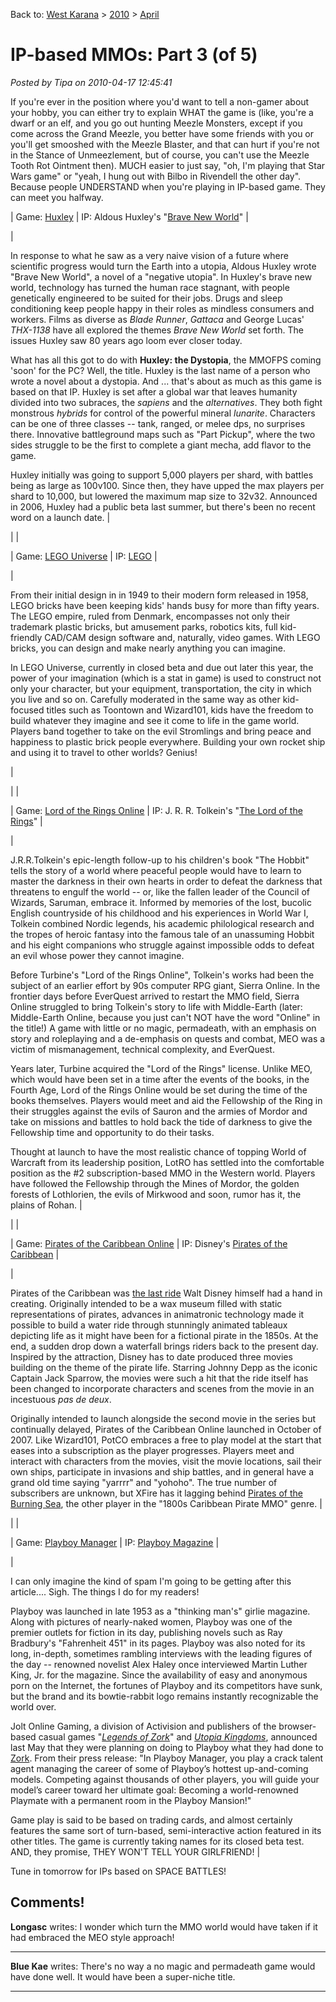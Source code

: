 Back to: [West Karana](/posts/westkarana.md) > [2010](/posts/2010/westkarana.md) > [April](./westkarana.md)
# IP-based MMOs: Part 3 (of 5)

*Posted by Tipa on 2010-04-17 12:45:41*

If you're ever in the position where you'd want to tell a non-gamer about your hobby, you can either try to explain WHAT the game is (like, you're a dwarf or an elf, and you go out hunting Meezle Monsters, except if you come across the Grand Meezle, you better have some friends with you or you'll get smooshed with the Meezle Blaster, and that can hurt if you're not in the Stance of Unmeezlement, but of course, you can't use the Meezle Tooth Rot Ointment then). MUCH easier to just say, "oh, I'm playing that Star Wars game" or "yeah, I hung out with Bilbo in Rivendell the other day". Because people UNDERSTAND when you're playing in IP-based game. They can meet you halfway.





| Game: [Huxley](http://huxley.ijji.com/) |
 IP: Aldous Huxley's "[Brave New World](http://en.wikipedia.org/wiki/Brave_New_World)" |


| 

In response to what he saw as a very naive vision of a future where scientific progress would turn the Earth into a utopia, Aldous Huxley wrote "Brave New World", a novel of a "negative utopia". In Huxley's brave new world, technology has turned the human race stagnant, with people genetically engineered to be suited for their jobs. Drugs and sleep conditioning keep people happy in their roles as mindless consumers and workers. Films as diverse as *Blade Runner*, *Gattaca* and George Lucas' *THX-1138* have all explored the themes *Brave New World* set forth. The issues Huxley saw 80 years ago loom ever closer today.

What has all this got to do with **Huxley: the Dystopia**, the MMOFPS coming 'soon' for the PC? Well, the title. Huxley is the last name of a person who wrote a novel about a dystopia. And ... that's about as much as this game is based on that IP. Huxley is set after a global war that leaves humanity divided into two subraces, the *sapiens* and the *alternatives*. They both fight monstrous *hybrids* for control of the powerful mineral *lunarite*. Characters can be one of three classes -- tank, ranged, or melee dps, no surprises there. Innovative battleground maps such as "Part Pickup", where the two sides struggle to be the first to complete a giant mecha, add flavor to the game.

Huxley initially was going to support 5,000 players per shard, with battles being as large as 100v100. Since then, they have upped the max players per shard to 10,000, but lowered the maximum map size to 32v32. Announced in 2006, Huxley had a public beta last summer, but there's been no recent word on a launch date.
 |


|  |

| Game: [LEGO Universe](http://universe.lego.com/en-us/Default.aspx) |
 IP: [LEGO](http://www.lego.com/) |


| 

From their initial design in in 1949 to their modern form released in 1958, LEGO bricks have been keeping kids' hands busy for more than fifty years. The LEGO empire, ruled from Denmark, encompasses not only their trademark plastic bricks, but amusement parks, robotics kits, full kid-friendly CAD/CAM design software and, naturally, video games. With LEGO bricks, you can design and make nearly anything you can imagine.

In LEGO Universe, currently in closed beta and due out later this year, the power of your imagination (which is a stat in game) is used to construct not only your character, but your equipment, transportation, the city in which you live and so on. Carefully moderated in the same way as other kid-focused titles such as Toontown and Wizard101, kids have the freedom to build whatever they imagine and see it come to life in the game world. Players band together to take on the evil Stromlings and bring peace and happiness to plastic brick people everywhere. Building your own rocket ship and using it to travel to other worlds? Genius!

 |


|  |

| Game: [Lord of the Rings Online](http://lotro.turbine.com/) |
 IP: J. R. R. Tolkein's "[The Lord of the Rings](http://en.wikipedia.org/wiki/The_Lord_of_the_Rings)" |


| 

J.R.R.Tolkein's epic-length follow-up to his children's book "The Hobbit" tells the story of a world where peaceful people would have to learn to master the darkness in their own hearts in order to defeat the darkness that threatens to engulf the world -- or, like the fallen leader of the Council of Wizards, Saruman, embrace it. Informed by memories of the lost, bucolic English countryside of his childhood and his experiences in World War I, Tolkein combined Nordic legends, his academic philological research and the tropes of heroic fantasy into the famous tale of an unassuming Hobbit and his eight companions who struggle against impossible odds to defeat an evil whose power they cannot imagine.

Before Turbine's "Lord of the Rings Online", Tolkein's works had been the subject of an earlier effort by 90s computer RPG giant, Sierra Online. In the frontier days before EverQuest arrived to restart the MMO field, Sierra Online struggled to bring Tolkein's story to life with Middle-Earth (later: Middle-Earth Online, because you just can't NOT have the word "Online" in the title!) A game with little or no magic, permadeath, with an emphasis on story and roleplaying and a de-emphasis on quests and combat, MEO was a victim of mismanagement, technical complexity, and EverQuest.

Years later, Turbine acquired the "Lord of the Rings" license. Unlike MEO, which would have been set in a time after the events of the books, in the Fourth Age, Lord of the Rings Online would be set during the time of the books themselves. Players would meet and aid the Fellowship of the Ring in their struggles against the evils of Sauron and the armies of Mordor and take on missions and battles to hold back the tide of darkness to give the Fellowship time and opportunity to do their tasks.

Thought at launch to have the most realistic chance of topping World of Warcraft from its leadership position, LotRO has settled into the comfortable position as the #2 subscription-based MMO in the Western world. Players have followed the Fellowship through the Mines of Mordor, the golden forests of Lothlorien, the evils of Mirkwood and soon, rumor has it, the plains of Rohan.
 |


|  |

| Game: [Pirates of the Caribbean Online](http://piratesonline.go.com/) |
 IP: Disney's [Pirates of the Caribbean](http://disneyworld.disney.go.com/parks/magic-kingdom/attractions/pirates-of-the-caribbean/) |


| 

Pirates of the Caribbean was [the last ride](http://en.wikipedia.org/wiki/Pirates_of_the_Caribbean_(attraction)) Walt Disney himself had a hand in creating. Originally intended to be a wax museum filled with static representations of pirates, advances in animatronic technology made it possible to build a water ride through stunningly animated tableaux depicting life as it might have been for a fictional pirate in the 1850s. At the end, a sudden drop down a waterfall brings riders back to the present day. Inspired by the attraction, Disney has to date produced three movies building on the theme of the pirate life. Starring Johnny Depp as the iconic Captain Jack Sparrow, the movies were such a hit that the ride itself has been changed to incorporate characters and scenes from the movie in an incestuous *pas de deux*.

Originally intended to launch alongside the second movie in the series but continually delayed, Pirates of the Caribbean Online launched in October of 2007. Like Wizard101, PotCO embraces a free to play model at the start that eases into a subscription as the player progresses. Players meet and interact with characters from the movies, visit the movie locations, sail their own ships, participate in invasions and ship battles, and in general have a grand old time saying "yarrrr" and "yohoho". The true number of subscribers are unknown, but XFire has it lagging behind [Pirates of the Burning Sea](http://www.burningsea.com/), the other player in the "1800s Caribbean Pirate MMO" genre.
 |


|  |

| Game: [Playboy Manager](http://www.playboymanager.com/) |
 IP: [Playboy Magazine](http://www.playboy.com/) |


| 

I can only imagine the kind of spam I'm going to be getting after this article.... Sigh. The things I do for my readers!

Playboy was launched in late 1953 as a "thinking man's" girlie magazine. Along with pictures of nearly-naked women, Playboy was one of the premier outlets for fiction in its day, publishing novels such as Ray Bradbury's "Fahrenheit 451" in its pages. Playboy was also noted for its long, in-depth, sometimes rambling interviews with the leading figures of the day -- renowned novelist Alex Haley once interviewed Martin Luther King, Jr. for the magazine. Since the availability of easy and anonymous porn on the Internet, the fortunes of Playboy and its competitors have sunk, but the brand and its bowtie-rabbit logo remains instantly recognizable the world over.

Jolt Online Gaming, a division of Activision and publishers of the browser-based casual games "[*Legends of Zork*](http://legendsofzork.com/)" and [*Utopia Kingdoms*](http://www.utopiakingdoms.com/), announced last May that they were planning on doing to Playboy what they had done to [Zork](http://www.infocom-if.org/downloads/downloads.html). From their press release: "In Playboy Manager, you play a crack talent agent managing the career of some of Playboy’s hottest up-and-coming models. Competing against thousands of other players, you will guide your model’s career toward her ultimate goal: Becoming a world-renowned Playmate with a permanent room in the Playboy Mansion!"

Game play is said to be based on trading cards, and almost certainly features the same sort of turn-based, semi-interactive action featured in its other titles. The game is currently taking names for its closed beta test. AND, they promise, THEY WON'T TELL YOUR GIRLFRIEND!
 |





Tune in tomorrow for IPs based on SPACE BATTLES!


## Comments!

**Longasc** writes: I wonder which turn the MMO world would have taken if it had embraced the MEO style approach!

---

**Blue Kae** writes: There's no way a no magic and permadeath game would have done well. It would have been a super-niche title.

---

